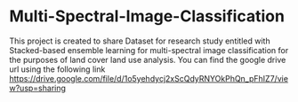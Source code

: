 # Multi-Spectral-Image-Classification
This project is created to share Dataset for research study entitled with Stacked-based ensemble learning for multi-spectral image classification for the purposes of land cover land use analysis.
You can find the google drive url using the following link
https://drive.google.com/file/d/1o5yehdycj2xScQdyRNYOkPhQn_pFhIZ7/view?usp=sharing
